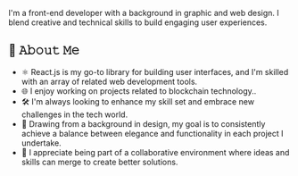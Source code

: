 <!--
### Hi there 👋
**danilo-89/danilo-89** is a ✨ _special_ ✨ repository because its `README.md` (this file) appears on your GitHub profile.

Here are some ideas to get you started:

- 🔭 I’m currently working on ...
- 🌱 I’m currently learning ...
- 👯 I’m looking to collaborate on ...
- 🤔 I’m looking for help with ...
- 💬 Ask me about ...
- 📫 How to reach me: ...
- 😄 Pronouns: ...
- ⚡ Fun fact: ...
-->
I'm a front-end developer with a  background in graphic and web design. I blend creative and technical skills to build engaging user experiences.

## :book: 𝙰𝚋𝚘𝚞𝚝 𝙼𝚎
- ⚛️ React.js is my go-to library for building user interfaces, and I'm skilled with an array of related web development tools.
- 🌐 I enjoy working on projects related to blockchain technology..
- 🛠️ I'm always looking to enhance my skill set and embrace new challenges in the tech world.
- 🎨 Drawing from a background in design, my goal is to consistently achieve a balance between elegance and functionality in each project I undertake.
- 🤝 I appreciate being part of a collaborative environment where ideas and skills can merge to create better solutions.
